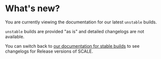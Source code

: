 # What's new?

You are currently viewing the documentation for our latest `unstable` builds.

`unstable` builds are provided "as is" and detailed changelogs are not available.

You can switch back to [our documentation for stable builds](https://docs.scale-lang.com/manual/CHANGELOG/) to see changelogs for Release versions of SCALE.


